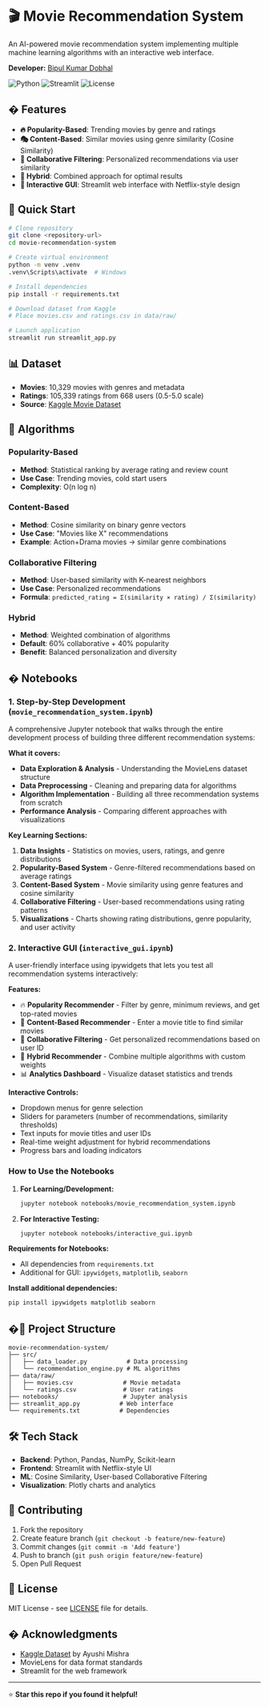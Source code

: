 # 🎬 Movie Recommendation System

An AI-powered movie recommendation system implementing multiple machine learning algorithms with an interactive web interface.

**Developer:** [Bipul Kumar Dobhal](https://github.com/dobhalbipul)

![Python](https://img.shields.io/badge/python-v3.8+-blue.svg)
![Streamlit](https://img.shields.io/badge/streamlit-v1.28+-red.svg)
![License](https://img.shields.io/badge/license-MIT-green.svg)

## � Features

- **🔥 Popularity-Based**: Trending movies by genre and ratings
- **🎭 Content-Based**: Similar movies using genre similarity (Cosine Similarity)
- **👥 Collaborative Filtering**: Personalized recommendations via user similarity
- **🌟 Hybrid**: Combined approach for optimal results
- **🎨 Interactive GUI**: Streamlit web interface with Netflix-style design
## 🚀 Quick Start

```bash
# Clone repository
git clone <repository-url>
cd movie-recommendation-system

# Create virtual environment
python -m venv .venv
.venv\Scripts\activate  # Windows

# Install dependencies
pip install -r requirements.txt

# Download dataset from Kaggle
# Place movies.csv and ratings.csv in data/raw/

# Launch application
streamlit run streamlit_app.py
```

## 📊 Dataset
- **Movies**: 10,329 movies with genres and metadata
- **Ratings**: 105,339 ratings from 668 users (0.5-5.0 scale)
- **Source**: [Kaggle Movie Dataset](https://www.kaggle.com/code/ayushimishra2809/movie-recommendationsystem/data)

## 🧠 Algorithms

### Popularity-Based
- **Method**: Statistical ranking by average rating and review count
- **Use Case**: Trending movies, cold start users
- **Complexity**: O(n log n)

### Content-Based
- **Method**: Cosine similarity on binary genre vectors
- **Use Case**: "Movies like X" recommendations
- **Example**: Action+Drama movies → similar genre combinations

### Collaborative Filtering
- **Method**: User-based similarity with K-nearest neighbors
- **Use Case**: Personalized recommendations
- **Formula**: `predicted_rating = Σ(similarity × rating) / Σ(similarity)`

### Hybrid
- **Method**: Weighted combination of algorithms
- **Default**: 60% collaborative + 40% popularity
- **Benefit**: Balanced personalization and diversity
## � Notebooks

### 1. Step-by-Step Development (`movie_recommendation_system.ipynb`)

A comprehensive Jupyter notebook that walks through the entire development process of building three different recommendation systems:

**What it covers:**
- **Data Exploration & Analysis** - Understanding the MovieLens dataset structure
- **Data Preprocessing** - Cleaning and preparing data for algorithms
- **Algorithm Implementation** - Building all three recommendation systems from scratch
- **Performance Analysis** - Comparing different approaches with visualizations

**Key Learning Sections:**
1. **Data Insights** - Statistics on movies, users, ratings, and genre distributions
2. **Popularity-Based System** - Genre-filtered recommendations based on average ratings
3. **Content-Based System** - Movie similarity using genre features and cosine similarity
4. **Collaborative Filtering** - User-based recommendations using rating patterns
5. **Visualizations** - Charts showing rating distributions, genre popularity, and user activity

### 2. Interactive GUI (`interactive_gui.ipynb`)

A user-friendly interface using ipywidgets that lets you test all recommendation systems interactively:

**Features:**
- 🔥 **Popularity Recommender** - Filter by genre, minimum reviews, and get top-rated movies
- 🎯 **Content-Based Recommender** - Enter a movie title to find similar movies
- 👥 **Collaborative Filtering** - Get personalized recommendations based on user ID
- 🌟 **Hybrid Recommender** - Combine multiple algorithms with custom weights
- 📊 **Analytics Dashboard** - Visualize dataset statistics and trends

**Interactive Controls:**
- Dropdown menus for genre selection
- Sliders for parameters (number of recommendations, similarity thresholds)
- Text inputs for movie titles and user IDs
- Real-time weight adjustment for hybrid recommendations
- Progress bars and loading indicators

### How to Use the Notebooks

1. **For Learning/Development:**
   ```bash
   jupyter notebook notebooks/movie_recommendation_system.ipynb
   ```

2. **For Interactive Testing:**
   ```bash
   jupyter notebook notebooks/interactive_gui.ipynb
   ```

**Requirements for Notebooks:**
- All dependencies from `requirements.txt`
- Additional for GUI: `ipywidgets`, `matplotlib`, `seaborn`

**Install additional dependencies:**
```bash
pip install ipywidgets matplotlib seaborn
```

## �📁 Project Structure

```
movie-recommendation-system/
├── src/
│   ├── data_loader.py           # Data processing
│   └── recommendation_engine.py # ML algorithms
├── data/raw/
│   ├── movies.csv              # Movie metadata
│   └── ratings.csv             # User ratings
├── notebooks/                  # Jupyter analysis
├── streamlit_app.py           # Web interface
└── requirements.txt           # Dependencies
```

## 🛠️ Tech Stack

- **Backend**: Python, Pandas, NumPy, Scikit-learn
- **Frontend**: Streamlit with Netflix-style UI
- **ML**: Cosine Similarity, User-based Collaborative Filtering
- **Visualization**: Plotly charts and analytics

## 🤝 Contributing

1. Fork the repository
2. Create feature branch (`git checkout -b feature/new-feature`)
3. Commit changes (`git commit -m 'Add feature'`)
4. Push to branch (`git push origin feature/new-feature`)
5. Open Pull Request

## 📄 License

MIT License - see [LICENSE](LICENSE) file for details.

## � Acknowledgments

- [Kaggle Dataset](https://www.kaggle.com/code/ayushimishra2809/movie-recommendationsystem/data) by Ayushi Mishra
- MovieLens for data format standards
- Streamlit for the web framework

---

⭐ **Star this repo if you found it helpful!**

